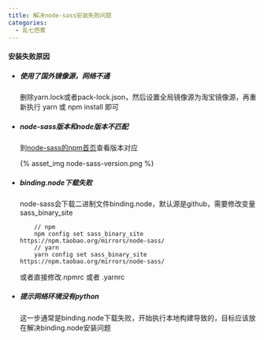```yaml
---
title: 解决node-sass安装失败问题
categories:
  - 乱七芭蕉
---
```


#### 安装失败原因

- ##### 使用了国外镜像源，网络不通

    删除yarn.lock或者pack-lock.json，然后设置全局镜像源为淘宝镜像源，再重新执行 yarn 或 npm install 即可

- ##### node-sass版本和node版本不匹配

    到[node-sass的npm首页](https://www.npmjs.com/package/node-sass)查看版本对应

    {% asset_img node-sass-version.png %}

- ##### binding.node下载失败

    node-sass会下载二进制文件binding.node，默认源是github，需要修改变量sass_binary_site
    
    ```
        // npm
        npm config set sass_binary_site https://npm.taobao.org/mirrors/node-sass/
        // yarn
        yarn config set sass_binary_site https://npm.taobao.org/mirrors/node-sass/
    ```
    或者直接修改.npmrc 或者 .yarnrc
    
- ##### 提示网络环境没有python
  
    这一步通常是binding.node下载失败，开始执行本地构建导致的，目标应该放在解决binding.node安装问题
